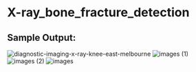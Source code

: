 # X-ray_bone_fracture_detection


<h2>Sample Output: </h2>

![diagnostic-imaging-x-ray-knee-east-melbourne](https://github.com/Adesh696/xray_bone_fracture_detection/assets/71007296/b3b51c91-f39c-4329-842b-0abef013c233)
![images (1)](https://github.com/Adesh696/xray_bone_fracture_detection/assets/71007296/55d86748-08f9-4f9e-a977-53750110f509)
![images (2)](https://github.com/Adesh696/xray_bone_fracture_detection/assets/71007296/b92f2405-f20a-4474-ba82-1ef4c0105ac8)
![images](https://github.com/Adesh696/xray_bone_fracture_detection/assets/71007296/3a662e1d-0e32-4f3d-9060-e4f81c4c41ef)


